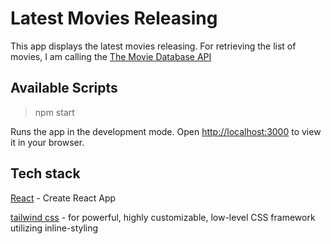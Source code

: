 # Latest Movies Releasing

This app displays the latest movies releasing. For retrieving the list of movies, I am calling the [The Movie Database API](https://developers.themoviedb.org/3/getting-started/introduction)

## Available Scripts

> npm start

Runs the app in the development mode.
Open [http://localhost:3000](http://localhost:3000) to view it in your browser.

## Tech stack

[React](https://reactjs.org/docs/create-a-new-react-app.html) - Create React App

[tailwind css](https://tailwindcss.com/docs/guides/create-react-app) - for powerful, highly customizable, low-level CSS framework utilizing inline-styling
